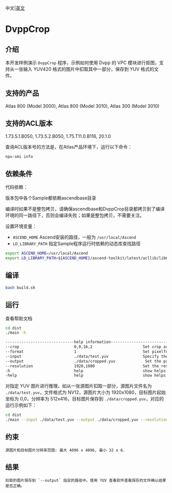 中文|[英文](README.md)
# DvppCrop

## 介绍

本开发样例演示 `DvppCrop` 程序，示例如何使用 Dvpp 的 VPC 模块进行抠图，支持从一张输入 YUV420 格式的图片中扣取其中一部分，保存到 YUV 格式的文件。

## 支持的产品

Atlas 800 (Model 3000), Atlas 800 (Model 3010), Atlas 300 (Model 3010)

## 支持的ACL版本

1.73.5.1.B050, 1.73.5.2.B050, 1.75.T11.0.B116, 20.1.0

查询ACL版本号的方法是，在Atlas产品环境下，运行以下命令：
```bash
npu-smi info
```

## 依赖条件

代码依赖：

版本包中各个Sample都依赖ascendbase目录

编译时如果不是整包拷贝，请确保ascendbase和DvppCrop目录都拷贝到了编译环境的同一路径下，否则会编译失败；如果是整包拷贝，不需要关注。

设置环境变量：
*  `ASCEND_HOME`      Ascend安装的路径，一般为 `/usr/local/Ascend`
*  `LD_LIBRARY_PATH`  指定Sample程序运行时依赖的动态库查找路径

```bash
export ASCEND_HOME=/usr/local/Ascend
export LD_LIBRARY_PATH=${ASCEND_HOME}/ascend-toolkit/latest/acllib/lib64:$LD_LIBRARY_PATH
```

## 编译

```bash
bash build.sh
```

## 运行

查看帮助文档
```bash
cd dist
./main -h

------------------------------help information------------------------------
--crop                        0,0,16,2                      Set crop area, such as 0,0,512,416; 0 is left side begin to crop, 0 is top side begin to crop, 512 is width, 416 is height
--format                      1                             Set pixelformat: 0:Gray 1:NV12 2:NV21
--input                       ./data/test.yuv               Specify the input image
--output                      ./data/cropped.yuv             Set the path to save the cropped image
--resolution                  1920,1080                     Set the resolution of input image, such as: 1920,1080; 1920 is width, 1080 is height
-h                            help                          show helps
-help                         help                          show helps
```
对指定 YUV 图片进行推理，如从一张源图片扣取一部分，源图片文件名为 `./data/test.yuv`，文件格式为 NV12，源图片大小为 1920x1080，目标图片起始坐标为 0,0，分辨率为 512x416，目标图片保存到 `./data/cropped.yuv`，对应的运行示例如下：
```bash
cd dist
./main --input ./data/test.yuv --output ./data/cropped.yuv --resolution 1920,1080 --crop 0,0,512,416 --format 1
```

## 约束

```
源图片和目标图片分辨率范围: 最大 4096 x 4096, 最小 32 x 6.
```

## 结果

```
扣取的图片保存到 `--output` 指定的路径中。使用 YUV 查看软件查看保存的文件确认结果是否正确。
```
